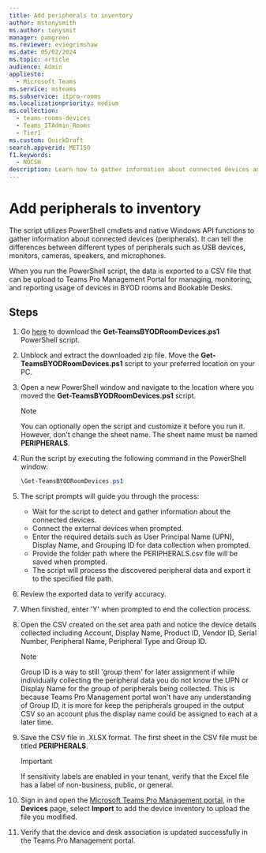```yaml
---
title: Add peripherals to inventory
author: mstonysmith
ms.author: tonysmit
manager: pamgreen
ms.reviewer: eviegrimshaw
ms.date: 05/02/2024  
ms.topic: article
audience: Admin
appliesto: 
  - Microsoft Teams
ms.service: msteams  
ms.subservice: itpro-rooms
ms.localizationpriority: medium
ms.collection: 
  - teams-rooms-devices
  - Teams_ITAdmin_Rooms
  - Tier1
ms.custom: QuickDraft 
search.appverid: MET150  
f1.keywords:
  - NOCSH
description: Learn how to gather information about connected devices and add them to your inventory in Microsoft Teams
---
```


  # Add peripherals to inventory

The script utilizes PowerShell cmdlets and native Windows API functions to gather information about connected devices (peripherals). It can tell the differences between different types of peripherals such as USB devices, monitors, cameras, speakers, and microphones.

When you run the PowerShell script, the data is exported to a CSV file that can be upload to Teams Pro Management Portal for managing, monitoring, and reporting usage of devices in BYOD rooms and Bookable Desks.

## Steps

1. Go [here](https://www.microsoft.com/en-us/download/details.aspx?id=106063) to download the **Get-TeamsBYODRoomDevices.ps1** PowerShell script.
1. Unblock and extract the downloaded zip file. Move the **Get-TeamsBYODRoomDevices.ps1** script to your preferred location on your PC.
1. Open a new PowerShell window and navigate to the location where you moved the **Get-TeamsBYODRoomDevices.ps1** script.

   > [!NOTE]
   > You can optionally open the script and customize it before you run it. However, don't change the sheet name. The sheet name must be named **PERIPHERALS**.

1. Run the script by executing the following command in the PowerShell window:

   ```powershell
   \Get-TeamsBYODRoomDevices.ps1
   ```
   
1. The script prompts will guide you through the process:

   - Wait for the script to detect and gather information about the connected devices.
   - Connect the external devices when prompted.
   - Enter the required details such as User Principal Name (UPN), Display Name, and Grouping ID for data collection when prompted.
   - Provide the folder path where the PERIPHERALS.csv file will be saved when prompted.
   - The script will process the discovered peripheral data and export it to the specified file path.
      
1. Review the exported data to verify accuracy. 
1. When finished, enter 'Y' when prompted to end the collection process.
1. Open the CSV created on the set area path and notice the device details collected including Account, Display Name, Product ID, Vendor ID, Serial Number, Peripheral Name, Peripheral Type and Group ID. 

   > [!NOTE]
   > Group ID is a way to still 'group them' for later assignment if while individually collecting the peripheral data you do not know the UPN or Display Name for the group of peripherals being collected. This is because Teams Pro Management portal won't have any understanding of Group ID, it is more for keep the peripherals grouped in the output CSV so an account plus the display name could be assigned to each at a later time.

1. Save the CSV file in .XLSX format. The first sheet in the CSV file must be titled **PERIPHERALS**.

   > [!IMPORTANT]
   > If sensitivity labels are enabled in your tenant, verify that the Excel file has a label of non-business, public, or general.  

1. Sign in and open the [Microsoft Teams Pro Management portal](https://portal.rooms.microsoft.com/), in the **Devices** page, select __Import__ to add the device inventory to upload the file you modified.

1. Verify that the device and desk association is updated successfully in the Teams Pro Management portal.
